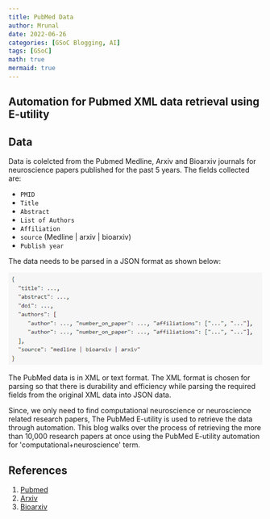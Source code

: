 ```yaml
---
title: PubMed Data 
author: Mrunal
date: 2022-06-26 
categories: [GSoC Blogging, AI]
tags: [GSoC]
math: true
mermaid: true
---
```


## Automation for Pubmed XML data retrieval using E-utility


##  Data

Data is colelcted from the Pubmed Medline, Arxiv and Bioarxiv journals for neuroscience papers published for the past 5 years.
The fields collected are:
- `PMID`
- `Title`
- `Abstract`
- `List of Authors`
- `Affiliation`
- `source` (Medline | arxiv | bioarxiv)
- `Publish year`

The data needs to be parsed in a JSON format as shown below:

![JSON data](\Images\GSoC_img\json_data.png)



The PubMed data is in XML or text format. The XML format is chosen for parsing so that there is durability and efficiency while parsing the required fields from the original  XML data into JSON data.

Since, we only need to find computational neuroscience or neuroscience related research papers, The PubMed E-utility is used to retrieve the data through automation.
This blog walks over the process of retrieving the more than 10,000 research papers at once using the PubMed E-utility automation for 'computational+neuroscience' term.



## References
1. [Pubmed]()
2. [Arxiv]()
3. [Bioarxiv]()





